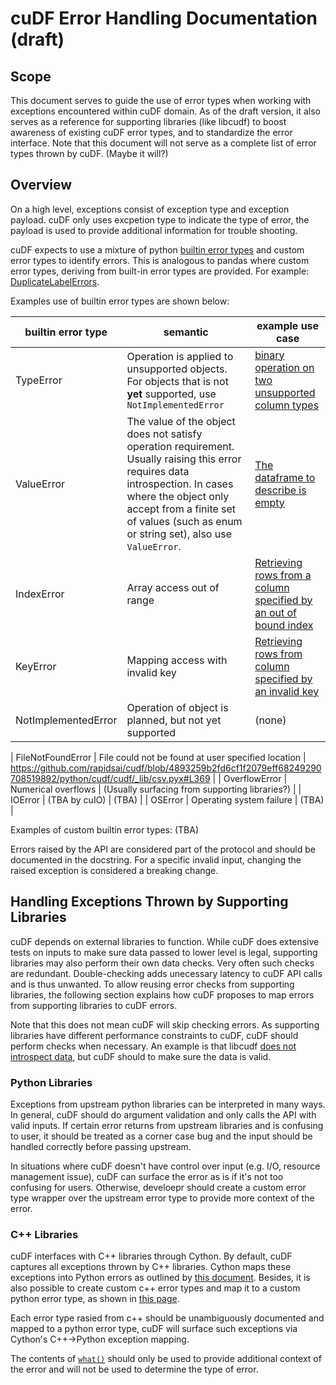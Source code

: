 # cuDF Error Handling Documentation (draft)

## Scope

This document serves to guide the use of error types when working with exceptions encountered within cuDF domain.
As of the draft version,
it also serves as a reference for supporting libraries (like libcudf) to boost awareness of existing cuDF error types,
and to standardize the error interface.
Note that this document will not serve as a complete list of error types thrown by cuDF. (Maybe it will?)

## Overview

On a high level,
exceptions consist of exception type and exception payload.
cuDF only uses excpetion type to indicate the type of error,
the payload is used to provide additional information for trouble shooting.

cuDF expects to use a mixture of python [builtin error types](https://docs.python.org/3/library/exceptions.html) and custom error types to identify errors.
This is analogous to pandas where custom error types,
deriving from built-in error types are provided. For example: [DuplicateLabelErrors](https://pandas.pydata.org/pandas-docs/stable/reference/api/pandas.errors.DuplicateLabelError.html).

Examples use of builtin error types are shown below:

| builtin error type | semantic | example use case |
| ------------------ | -------- | ---------------- |
|     TypeError      | Operation is applied to unsupported objects. For objects that is not **yet** supported, use `NotImplementedError` | [binary operation on two unsupported column types](https://github.com/rapidsai/cudf/blob/7d49f75df9681dbe1653029e7d508355884a6d86/python/cudf/cudf/core/column/numerical.py#L110) |
|     ValueError     | The value of the object does not satisfy operation requirement. Usually raising this error requires data introspection. In cases where the object only accept from a finite set of values (such as enum or string set), also use `ValueError`. | [The dataframe to describe is empty](https://github.com/rapidsai/cudf/blob/7d49f75df9681dbe1653029e7d508355884a6d86/python/cudf/cudf/core/dataframe.py#L5366) |
|     IndexError     | Array access out of range | [Retrieving rows from a column specified by an out of bound index](https://github.com/rapidsai/cudf/blob/7d49f75df9681dbe1653029e7d508355884a6d86/python/cudf/cudf/core/column/column.py#L849-L851) |
|     KeyError       | Mapping access with invalid key | [Retrieving rows from column specified by an invalid key](https://github.com/rapidsai/cudf/blob/7d49f75df9681dbe1653029e7d508355884a6d86/python/cudf/cudf/core/indexing.py#L177) |
| NotImplementedError| Operation of object is planned, but not yet supported | (none) |

|  FileNotFoundError | File could not be found at user specified location | https://github.com/rapidsai/cudf/blob/4893259b2fd6cf1f2079eff68249290708519892/python/cudf/cudf/_lib/csv.pyx#L369 |
|   OverflowError    | Numerical overflows | (Usually surfacing from supporting libraries?)  |
|     IOError        | (TBA by cuIO) | (TBA) |
|     OSError        | Operating system failure | (TBA) |

Examples of custom builtin error types:
(TBA)

Errors raised by the API are considered part of the protocol and should be documented in the docstring.
For a specific invalid input, changing the raised exception is considered a breaking change.

## Handling Exceptions Thrown by Supporting Libraries

cuDF depends on external libraries to function.
While cuDF does extensive tests on inputs to make sure data passed to lower level is legal,
supporting libraries may also perform their own data checks.
Very often such checks are redundant.
Double-checking adds unecessary latency to cuDF API calls and is thus unwanted.
To allow reusing error checks from supporting libraries,
the following section explains how cuDF proposes to map errors from supporting libraries to cuDF errors.

Note that this does not mean cuDF will skip checking errors.
As supporting libraries have different performance constraints to cuDF,
cuDF should perform checks when necessary.
An example is that libcudf [does not introspect data](https://github.com/rapidsai/cudf/issues/5505),
but cuDF should to make sure the data is valid.

### Python Libraries

Exceptions from upstream python libraries can be interpreted in many ways.
In general,
cuDF should do argument validation and only calls the API with valid inputs.
If certain error returns from upstream libraries and is confusing to user,
it should be treated as a corner case bug and the input should be handled correctly before passing upstream.

In situations where cuDF doesn't have control over input (e.g. I/O, resource management issue),
cuDF can surface the error as is if it's not too confusing for users.
Otherwise,
develoepr should create a custom error type wrapper over the upstream error type to provide more context of the error.

### C++ Libraries

cuDF interfaces with C++ libraries through Cython.
By default,
cuDF captures all exceptions thrown by C++ libraries.
Cython maps these exceptions into Python errors as outlined by [this document](http://docs.cython.org/en/latest/src/userguide/wrapping_CPlusPlus.html#exceptions).
Besides,
it is also possible to create custom c++ error types and map it to a custom python error type, as shown in [this page](https://stackoverflow.com/questions/10684983/handling-custom-c-exceptions-in-cython).

Each error type rasied from c++ should be unambiguously documented and mapped to a python error type,
cuDF will surface such exceptions via Cython's C++->Python exception mapping.

The contents of [`what()`](https://www.cplusplus.com/reference/exception/exception/what/) should only be used to provide additional context of the error and will not be used to determine the type of error.
